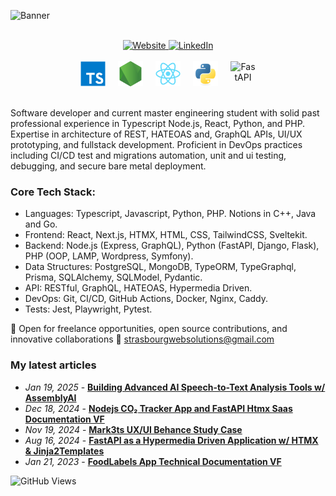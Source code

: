 ![Banner](https://github.com/user-attachments/assets/093b578c-795f-44ed-9603-d59f22c468b1)

<br>

<div align="center">
  <a href="https://strasbourgwebsolutions.fr" target="_blank">
    <img src="https://img.shields.io/badge/Website-strasbourgwebsolutions-blue?style=for-the-badge&logo=google-chrome" alt="Website">
  </a>
  <a href="https://www.linkedin.com/in/ricardomartinhocruz/" target="_blank">
    <img src="https://img.shields.io/badge/LinkedIn-Connect-blue?style=for-the-badge&logo=linkedin" alt="LinkedIn">
  </a>
</div>

<br>

<div align="center">
  <div style="display: inline-flex; justify-content: center; align-items: center; flex-wrap: wrap; gap: 20px;">
    <img src="https://raw.githubusercontent.com/devicons/devicon/master/icons/typescript/typescript-original.svg" width="40" height="40" alt="TypeScript" />
    <img src="https://raw.githubusercontent.com/devicons/devicon/master/icons/nodejs/nodejs-original.svg" width="40" height="40" alt="Node.js" />
    <img src="https://raw.githubusercontent.com/devicons/devicon/master/icons/react/react-original.svg" width="40" height="40" alt="React" />
    <img src="https://raw.githubusercontent.com/devicons/devicon/master/icons/python/python-original.svg" width="40" height="40" alt="Python" />
    <img src="https://cdn.worldvectorlogo.com/logos/fastapi-1.svg" width="40" height="40" alt="FastAPI" />
  </div>
</div>

<br>

Software developer and current master engineering student with solid past professional experience in Typescript Node.js, React, Python, and PHP. Expertise in architecture of REST, HATEOAS and, GraphQL APIs, UI/UX prototyping, and fullstack development. Proficient in DevOps practices including CI/CD test and migrations automation, unit and ui testing, debugging, and secure bare metal deployment.

### Core Tech Stack:
- Languages: Typescript, Javascript, Python, PHP. Notions in C++, Java and Go.
- Frontend: React, Next.js, HTMX, HTML, CSS, TailwindCSS, Sveltekit.
- Backend: Node.js (Express, GraphQL), Python (FastAPI, Django, Flask), PHP (OOP, LAMP, Wordpress, Symfony).
- Data Structures: PostgreSQL, MongoDB, TypeORM, TypeGraphql, Prisma, SQLAlchemy, SQLModel, Pydantic.
- API: RESTful, GraphQL, HATEOAS, Hypermedia Driven.
- DevOps: Git, CI/CD, GitHub Actions, Docker, Nginx, Caddy.
- Tests: Jest, Playwright, Pytest.

🤝 Open for freelance opportunities, open source contributions, and innovative collaborations
📧 strasbourgwebsolutions@gmail.com

### My latest articles
- *Jan 19, 2025* - **[Building Advanced AI Speech-to-Text Analysis Tools w/ AssemblyAI](https://medium.com/@strasbourgwebsolutions/building-advanced-ai-speech-to-text-analysis-tools-with-assemblyai-4605ccabe018)**
- *Dec 18, 2024* - **[Nodejs CO₂ Tracker App and FastAPI Htmx Saas Documentation VF](https://www.behance.net/gallery/215079523/Dossier-Projet-GreenFoot-Application-Mark3tsio-VF)**
- *Nov 19, 2024* - **[Mark3ts UX/UI Behance Study Case](https://www.behance.net/gallery/207935375/Mark3ts-SAAS-UXUI)**
- *Aug 16, 2024* - **[FastAPI as a Hypermedia Driven Application w/ HTMX & Jinja2Templates](https://medium.com/@strasbourgwebsolutions/fastapi-as-a-hypermedia-driven-application-w-htmx-jinja2templates-644c3bfa51d1)**
- *Jan 21, 2023*  - **[FoodLabels App Technical Documentation VF](https://www.behance.net/gallery/176957559/Technical-Doc-VF-FreshLabels-App)**



![GitHub Views](https://komarev.com/ghpvc/?username=ricardomrcruz)


